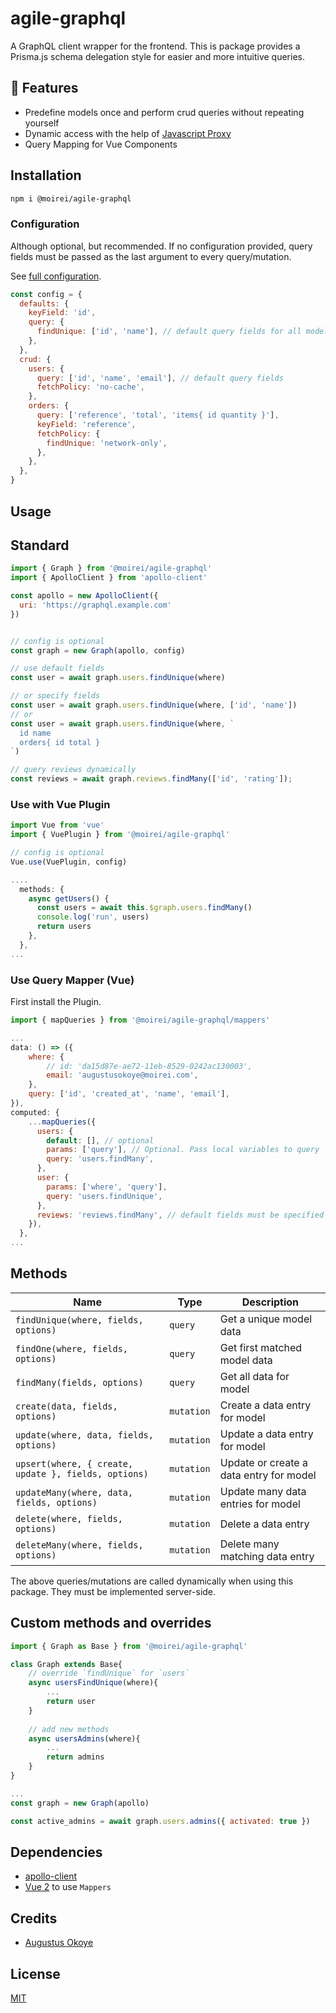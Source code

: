 # agile-graphql

A GraphQL client wrapper for the frontend. This is package provides a Prisma.js schema delegation style for easier and more intuitive queries.



## :green_heart: Features
* Predefine models once and perform crud queries without repeating yourself
* Dynamic access with the help of [Javascript Proxy](https://developer.mozilla.org/en-US/docs/Web/JavaScript/Reference/Global_Objects/Proxy)
* Query Mapping for Vue Components




## Installation

```bash
npm i @moirei/agile-graphql
```



### Configuration

Although optional, but recommended. If no configuration provided, query fields must be passed as the last argument to every query/mutation.

See [full configuration](docs/configuration.md).

```javascript
const config = {
  defaults: {
    keyField: 'id',
    query: {
      findUnique: ['id', 'name'], // default query fields for all models
    },
  },
  crud: {
    users: {
      query: ['id', 'name', 'email'], // default query fields
      fetchPolicy: 'no-cache',
    },
    orders: {
      query: ['reference', 'total', 'items{ id quantity }'],
      keyField: 'reference',
      fetchPolicy: {
        findUnique: 'network-only',
      },
    },
  },
}
```





## Usage

## Standard

```javascript
import { Graph } from '@moirei/agile-graphql'
import { ApolloClient } from 'apollo-client'

const apollo = new ApolloClient({
  uri: 'https://graphql.example.com'
})


// config is optional
const graph = new Graph(apollo, config)
```



```javascript
// use default fields
const user = await graph.users.findUnique(where)

// or specify fields
const user = await graph.users.findUnique(where, ['id', 'name'])
// or
const user = await graph.users.findUnique(where, `
  id name
  orders{ id total }
`)

// query reviews dynamically
const reviews = await graph.reviews.findMany(['id', 'rating']);
```



### Use with Vue Plugin

```javascript
import Vue from 'vue'
import { VuePlugin } from '@moirei/agile-graphql'

// config is optional
Vue.use(VuePlugin, config)

....
  methods: {
    async getUsers() {
      const users = await this.$graph.users.findMany()
      console.log('run', users)
      return users
    },
  },
...
```



### Use Query Mapper (Vue)

First install the Plugin.

```javascript
import { mapQueries } from '@moirei/agile-graphql/mappers'

...
data: () => ({
    where: {
        // id: 'da15d87e-ae72-11eb-8529-0242ac130003',
        email: 'augustusokoye@moirei.com',
    },
    query: ['id', 'created_at', 'name', 'email'],
}),
computed: {
    ...mapQueries({
      users: {
        default: [], // optional
        params: ['query'], // Optional. Pass local variables to query
        query: 'users.findMany',
      },
      user: {
        params: ['where', 'query'],
        query: 'users.findUnique',
      },
      reviews: 'reviews.findMany', // default fields must be specified in config
    }),
  },
...
```



## Methods

| Name                                                 | Type       | Description                             |
| ---------------------------------------------------- | ---------- | --------------------------------------- |
| `findUnique(where, fields, options)`                 | `query`    | Get a unique model data                 |
| `findOne(where, fields, options)`                    | `query`    | Get first matched model data            |
| `findMany(fields, options)`                          | `query`    | Get all data for model                  |
| `create(data, fields, options)`                      | `mutation` | Create a data entry for model           |
| `update(where, data, fields, options)`               | `mutation` | Update a data entry for model           |
| `upsert(where, { create, update }, fields, options)` | `mutation` | Update or create a data entry for model |
| `updateMany(where, data, fields, options)`           | `mutation` | Update many data entries for model      |
| `delete(where, fields, options)`                     | `mutation` | Delete a data entry                     |
| `deleteMany(where, fields, options)`                 | `mutation` | Delete many matching data entry         |

The above queries/mutations are called dynamically when using this package. They must be implemented server-side.



## Custom methods and overrides

```javascript
import { Graph as Base } from '@moirei/agile-graphql'

class Graph extends Base{
    // override `findUnique` for `users`
    async usersFindUnique(where){
        ...
        return user
    }
    
    // add new methods
    async usersAdmins(where){
        ...
        return admins
    }
}

...
const graph = new Graph(apollo)

const active_admins = await graph.users.admins({ activated: true })
```



## Dependencies

* [apollo-client](https://www.npmjs.com/package/apollo-client)
* [Vue 2](https://www.npmjs.com/package/vue) to use `Mappers`



## Credits

* [Augustus Okoye](https://github.com/augustusnaz)



## License

[MIT](https://choosealicense.com/licenses/mit/)